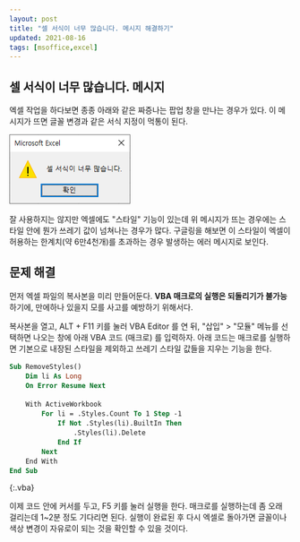 ```yaml
---
layout: post
title: "셀 서식이 너무 많습니다. 메시지 해결하기"
updated: 2021-08-16
tags: [msoffice,excel]
---
```


## 셀 서식이 너무 많습니다. 메시지

엑셀 작업을 하다보면 종종 아래와 같은 짜증나는 팝업 창을 만나는 경우가 있다. 이 메시지가 뜨면 글꼴 변경과 같은 서식 지정이 먹통이 된다.

![그림00](/img/msoffice/excel/excel-0005.png)

잘 사용하지는 않지만 엑셀에도 "스타일" 기능이 있는데 위 메시지가 뜨는 경우에는 스타일 안에 뭔가 쓰레기 값이 넘쳐나는 경우가 많다. 구글링을 해보면 이 스타일이 엑셀이 허용하는 한계치(약 6만4천개)를 초과하는 경우 발생하는 에러 메시지로 보인다.

## 문제 해결

먼저 엑셀 파일의 복사본을 미리 만들어둔다. **VBA 매크로의 실행은 되돌리기가 불가능**하기에, 만에하나 있을지 모를 사고를 예방하기 위해서다.

복사본을 열고, ALT + F11 키를 눌러 VBA Editor 를 연 뒤, "삽입" > "모듈" 메뉴를 선택하면 나오는 창에 아래 VBA 코드 (매크로) 를 입력하자. 아래 코드는 매크로를 실행하면 기본으로 내장된 스타일을 제외하고 쓰레기 스타일 값들을 지우는 기능을 한다.

```vb
Sub RemoveStyles()
    Dim li As Long
    On Error Resume Next
    
    With ActiveWorkbook
        For li = .Styles.Count To 1 Step -1
            If Not .Styles(li).BuiltIn Then
                .Styles(li).Delete
            End If
        Next
    End With
End Sub
```
{:.vba}

이제 코드 안에 커서를 두고, F5 키를 눌러 실행을 한다. 매크로를 실행하는데 좀 오래 걸리는데 1~2분 정도 기다리면 된다. 실행이 완료된 후 다시 엑셀로 돌아가면 글꼴이나 색상 변경이 자유로이 되는 것을 확인할 수 있을 것이다.